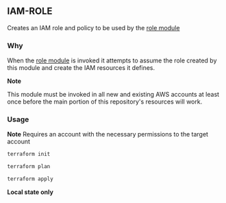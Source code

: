 ## IAM-ROLE

Creates an IAM role and policy to be used by the [role module](../modules/role)

### Why

When the [role module](../modules/role) is invoked it attempts to assume the role created by this module and create the 
IAM resources it defines.

**Note**

This module must be invoked in all new and existing AWS accounts at least once before the main portion of this repository's 
resources will work.

### Usage

**Note** Requires an account with the necessary permissions to the target account

```bash
terraform init
```

```bash
terraform plan
```

```bash
terraform apply
```

__Local state only__
